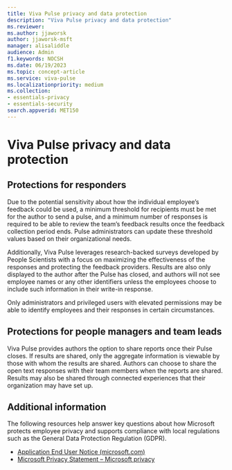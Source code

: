 ```yaml
---
title: Viva Pulse privacy and data protection
description: "Viva Pulse privacy and data protection"
ms.reviewer: 
ms.author: jjaworsk
author: jjaworsk-msft
manager: alisaliddle
audience: Admin
f1.keywords: NOCSH
ms.date: 06/19/2023
ms.topic: concept-article
ms.service: viva-pulse
ms.localizationpriority: medium
ms.collection:
- essentials-privacy
- essentials-security
search.appverid: MET150
---
```


# Viva Pulse privacy and data protection

## Protections for responders

Due to the potential sensitivity about how the individual employee’s feedback could be used, a minimum threshold for recipients must be met for the author to send a pulse, and a minimum number of responses is required to be able to review the team’s feedback results once the feedback collection period ends. Pulse administrators can update these threshold values based on their organizational needs.

Additionally, Viva Pulse leverages research-backed surveys developed by People Scientists with a focus on maximizing the effectiveness of the responses and protecting the feedback providers. Results are also only displayed to the author after the Pulse has closed, and authors will not see employee names or any other identifiers unless the employees choose to include such information in their write-in response.

Only administrators and privileged users with elevated permissions may be able to identify employees and their responses in certain circumstances.

## Protections for people managers and team leads

Viva Pulse provides authors the option to share reports once their Pulse closes. If results are shared, only the aggregate information is viewable by those with whom the results are shared. Authors can choose to share the open text responses with their team members when the reports are shared. Results may also be shared through connected experiences that their organization may have set up.

## Additional information

The following resources help answer key questions about how Microsoft protects employee privacy and supports compliance with local regulations such as the General Data Protection Regulation (GDPR).

* [Application End User Notice (microsoft.com)](https://support.microsoft.com/office/application-end-user-notice-bc6027fe-68c3-4758-a70d-cfe97c43b4e2)
* [Microsoft Privacy Statement – Microsoft privacy](https://privacy.microsoft.com/privacystatement)
